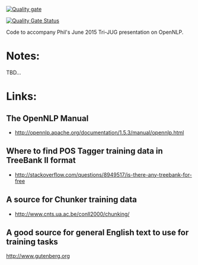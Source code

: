[![Quality gate](https://sonarcloud.io/api/project_badges/quality_gate?project=alu0101074986_Practica4_LDH)](https://sonarcloud.io/summary/new_code?id=alu0101074986_Practica4_LDH)

[![Quality Gate Status](https://sonarcloud.io/api/project_badges/measure?project=alu0101074986_Practica4_LDH&metric=alert_status)](https://sonarcloud.io/summary/new_code?id=alu0101074986_Practica4_LDH)

Code to accompany Phil's June 2015 Tri-JUG presentation
on OpenNLP.

# Notes:

TBD...

# Links:

## The OpenNLP Manual
* http://opennlp.apache.org/documentation/1.5.3/manual/opennlp.html

## Where to find POS Tagger training data in TreeBank II format
* http://stackoverflow.com/questions/8949517/is-there-any-treebank-for-free

## A source for Chunker training data
* http://www.cnts.ua.ac.be/conll2000/chunking/

## A good source for general English text to use for training tasks
http://www.gutenberg.org
